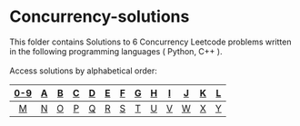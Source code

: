 # Concurrency-solutions
This folder contains Solutions to 6 Concurrency Leetcode problems written in the following programming languages ( Python, C++ ).<br><br>
Access solutions by alphabetical order:

|[0-9](https://github.com/AnasImloul/Leetcode-solutions/tree/main/concurrency/0-9/#leetcode-solutions)|[A](https://github.com/AnasImloul/Leetcode-solutions/tree/main/concurrency/A/#leetcode-solutions)|[B](https://github.com/AnasImloul/Leetcode-solutions/tree/main/concurrency/B/#leetcode-solutions)|[C](https://github.com/AnasImloul/Leetcode-solutions/tree/main/concurrency/C/#leetcode-solutions)|[D](https://github.com/AnasImloul/Leetcode-solutions/tree/main/concurrency/D/#leetcode-solutions)|[E](https://github.com/AnasImloul/Leetcode-solutions/tree/main/concurrency/E/#leetcode-solutions)|[F](https://github.com/AnasImloul/Leetcode-solutions/tree/main/concurrency/F/#leetcode-solutions)|[G](https://github.com/AnasImloul/Leetcode-solutions/tree/main/concurrency/G/#leetcode-solutions)|[H](https://github.com/AnasImloul/Leetcode-solutions/tree/main/concurrency/H/#leetcode-solutions)|[I](https://github.com/AnasImloul/Leetcode-solutions/tree/main/concurrency/I/#leetcode-solutions)|[J](https://github.com/AnasImloul/Leetcode-solutions/tree/main/concurrency/J/#leetcode-solutions)|[K](https://github.com/AnasImloul/Leetcode-solutions/tree/main/concurrency/K/#leetcode-solutions)|[L](https://github.com/AnasImloul/Leetcode-solutions/tree/main/concurrency/L/#leetcode-solutions)|
|:---------------------------------------------------------------------------------------------------:|:-----------------------------------------------------------------------------------------------:|:-----------------------------------------------------------------------------------------------:|:-----------------------------------------------------------------------------------------------:|:-----------------------------------------------------------------------------------------------:|:-----------------------------------------------------------------------------------------------:|:-----------------------------------------------------------------------------------------------:|:-----------------------------------------------------------------------------------------------:|:-----------------------------------------------------------------------------------------------:|:-----------------------------------------------------------------------------------------------:|:-----------------------------------------------------------------------------------------------:|:-----------------------------------------------------------------------------------------------:|:-----------------------------------------------------------------------------------------------:|
|[M](https://github.com/AnasImloul/Leetcode-solutions/tree/main/concurrency/M/#leetcode-solutions)|[N](https://github.com/AnasImloul/Leetcode-solutions/tree/main/concurrency/N/#leetcode-solutions)|[O](https://github.com/AnasImloul/Leetcode-solutions/tree/main/concurrency/O/#leetcode-solutions)|[P](https://github.com/AnasImloul/Leetcode-solutions/tree/main/concurrency/P/#leetcode-solutions)|[Q](https://github.com/AnasImloul/Leetcode-solutions/tree/main/concurrency/Q/#leetcode-solutions)|[R](https://github.com/AnasImloul/Leetcode-solutions/tree/main/concurrency/R/#leetcode-solutions)|[S](https://github.com/AnasImloul/Leetcode-solutions/tree/main/concurrency/S/#leetcode-solutions)|[T](https://github.com/AnasImloul/Leetcode-solutions/tree/main/concurrency/T/#leetcode-solutions)|[U](https://github.com/AnasImloul/Leetcode-solutions/tree/main/concurrency/U/#leetcode-solutions)|[V](https://github.com/AnasImloul/Leetcode-solutions/tree/main/concurrency/V/#leetcode-solutions)|[W](https://github.com/AnasImloul/Leetcode-solutions/tree/main/concurrency/W/#leetcode-solutions)|[X](https://github.com/AnasImloul/Leetcode-solutions/tree/main/concurrency/X/#leetcode-solutions)|[Y](https://github.com/AnasImloul/Leetcode-solutions/tree/main/concurrency/Y/#leetcode-solutions)|